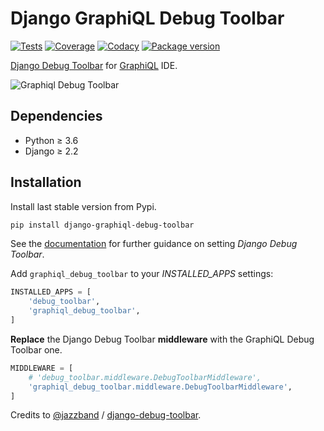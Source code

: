 # Django GraphiQL Debug Toolbar

[![Tests](https://github.com/flavors/django-graphiql-debug-toolbar/actions/workflows/test-suite.yml/badge.svg)](https://github.com/flavors/django-graphiql-debug-toolbar/actions)
[![Coverage](https://img.shields.io/codecov/c/github/flavors/django-graphiql-debug-toolbar?color=%2334D058)](https://codecov.io/gh/flavors/django-graphiql-debug-toolbar)
[![Codacy](https://app.codacy.com/project/badge/Grade/354f70cdefda40938c397d8651a2a06c)](https://www.codacy.com/gh/flavors/django-graphiql-debug-toolbar/dashboard)
[![Package version](https://img.shields.io/pypi/v/django-graphiql-debug-toolbar.svg)](https://pypi.python.org/pypi/django-graphiql-debug-toolbar)

[Django Debug Toolbar](https://github.com/jazzband/django-debug-toolbar) for [GraphiQL](https://github.com/graphql/graphiql) IDE.

![Graphiql Debug Toolbar](https://user-images.githubusercontent.com/5514990/36340937-1937ee68-1419-11e8-8477-40622e98c312.gif)

## Dependencies

*   Python ≥ 3.6
*   Django ≥ 2.2

## Installation

Install last stable version from Pypi.

```sh
pip install django-graphiql-debug-toolbar
````

See the [documentation](https://django-debug-toolbar.readthedocs.io/en/stable/installation.html) for further guidance on setting *Django Debug Toolbar*.

Add `graphiql_debug_toolbar` to your *INSTALLED_APPS* settings:

```py
INSTALLED_APPS = [
    'debug_toolbar',
    'graphiql_debug_toolbar',
]
```

**Replace** the Django Debug Toolbar **middleware** with the GraphiQL Debug Toolbar one. 

```py
MIDDLEWARE = [
    # 'debug_toolbar.middleware.DebugToolbarMiddleware',
    'graphiql_debug_toolbar.middleware.DebugToolbarMiddleware',
]
```

Credits to [@jazzband](https://jazzband.co) / [django-debug-toolbar](https://github.com/jazzband/django-debug-toolbar).
